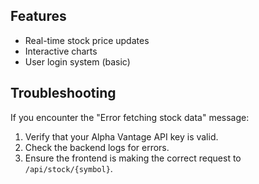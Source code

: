 ## Features
- Real-time stock price updates
- Interactive charts
- User login system (basic)

## Troubleshooting
If you encounter the "Error fetching stock data" message:
1. Verify that your Alpha Vantage API key is valid.
2. Check the backend logs for errors.
3. Ensure the frontend is making the correct request to `/api/stock/{symbol}`.